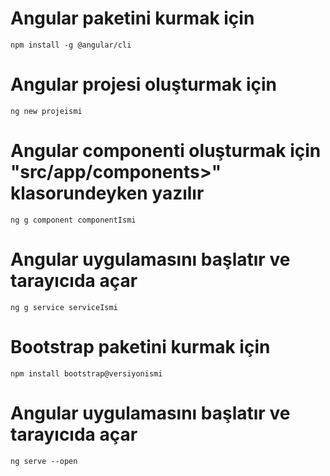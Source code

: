# Angular paketini kurmak için
```
npm install -g @angular/cli
```
# Angular projesi oluşturmak için
```
ng new projeismi
```
# Angular componenti oluşturmak için "src/app/components>" klasorundeyken yazılır
```
ng g component componentIsmi
```
# Angular uygulamasını başlatır ve tarayıcıda açar
```
ng g service serviceIsmi
```
# Bootstrap paketini kurmak için
```
npm install bootstrap@versiyonismi
```
# Angular uygulamasını başlatır ve tarayıcıda açar
```
ng serve --open
```
